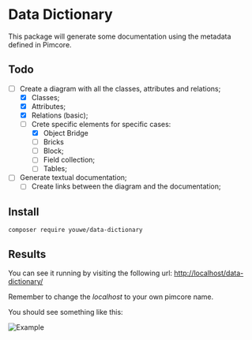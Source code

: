 Data Dictionary
======
This package will generate some documentation using the metadata defined in Pimcore.

## Todo
- [ ]  Create a diagram with all the classes, attributes and relations;
    - [x] Classes;
    - [x] Attributes;
    - [x] Relations (basic);  
    - [ ]  Crete specific elements for specific cases:
        - [x]  Object Bridge
        - [ ]  Bricks
        - [ ]  Block;
        - [ ]  Field collection;
        - [ ]  Tables;
- [ ] Generate textual documentation;
    - [ ] Create links between the diagram and the documentation;
    
## Install

```
composer require youwe/data-dictionary
```
## Results

You can see it running by visiting the following url:
[http://localhost/data-dictionary/](http://localhost/data-dictionary)

Remember to change the *localhost* to your own pimcore name.

You should see something like this:


![Example](https://image.ibb.co/dF71pU/image.png)
